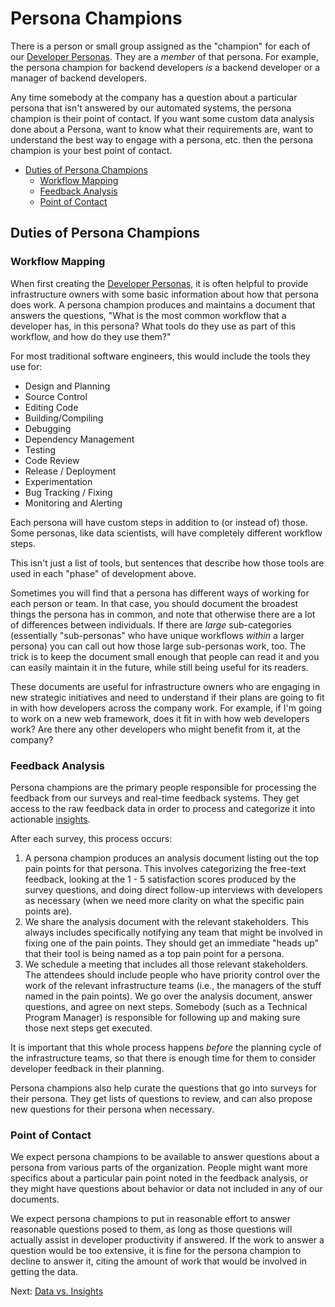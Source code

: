# Persona Champions

There is a person or small group assigned as the "champion" for each of our
[Developer Personas](persona-champions.md). They are a _member_ of that persona.
For example, the persona champion for backend developers _is_ a backend
developer or a manager of backend developers.

Any time somebody at the company has a question about a particular persona that
isn't answered by our automated systems, the persona champion is their point of
contact. If you want some custom data analysis done about a Persona, want to
know what their requirements are, want to understand the best way to engage with
a persona, etc. then the persona champion is your best point of contact.

- [Duties of Persona Champions](#duties-of-persona-champions)
  - [Workflow Mapping](#workflow-mapping)
  - [Feedback Analysis](#feedback-analysis)
  - [Point of Contact](#point-of-contact)

## Duties of Persona Champions

### Workflow Mapping

When first creating the [Developer Personas](developer-personas.md), it is often
helpful to provide infrastructure owners with some basic information about how
that persona does work. A persona champion produces and maintains a document
that answers the questions, "What is the most common workflow that a developer
has, in this persona? What tools do they use as part of this workflow, and how
do they use them?"

For most traditional software engineers, this would include the tools they use
for:

* Design and Planning
* Source Control
* Editing Code
* Building/Compiling
* Debugging
* Dependency Management
* Testing
* Code Review
* Release / Deployment
* Experimentation
* Bug Tracking / Fixing
* Monitoring and Alerting

Each persona will have custom steps in addition to (or instead of) those. Some
personas, like data scientists, will have completely different workflow steps.

This isn't just a list of tools, but sentences that describe how those tools are
used in each "phase" of development above.

Sometimes you will find that a persona has different ways of working for each
person or team. In that case, you should document the broadest things the
persona has in common, and note that otherwise there are a lot of differences
between individuals. If there are _large_ sub-categories (essentially
"sub-personas" who have unique workflows _within_ a larger persona) you can call
out how those large sub-personas work, too. The trick is to keep the document
small enough that people can read it and you can easily maintain it in the
future, while still being useful for its readers.

These documents are useful for infrastructure owners who are engaging in new
strategic initiatives and need to understand if their plans are going to fit in
with how developers across the company work. For example, if I'm going to work
on a new web framework, does it fit in with how web developers work? Are there
any other developers who might benefit from it, at the company?

### Feedback Analysis

Persona champions are the primary people responsible for processing the feedback
from our surveys and real-time feedback systems. They get access to the raw
feedback data in order to process and categorize it into actionable
[insights](data-vs-insights.md).

After each survey, this process occurs:

1. A persona champion produces an analysis document listing out the top pain
   points for that persona. This involves categorizing the free-text feedback,
   looking at the 1 - 5 satisfaction scores produced by the survey questions,
   and doing direct follow-up interviews with developers as necessary (when we
   need more clarity on what the specific pain points are).
2. We share the analysis document with the relevant stakeholders. This always
   includes specifically notifying any team that might be involved in fixing one
   of the pain points. They should get an immediate "heads up" that their tool
   is being named as a top pain point for a persona.
3. We schedule a meeting that includes all those relevant stakeholders. The
   attendees should include people who have priority control over the work of
   the relevant infrastructure teams (i.e., the managers of the stuff named in
   the pain points). We go over the analysis document, answer questions, and
   agree on next steps. Somebody (such as a Technical Program Manager) is
   responsible for following up and making sure those next steps get executed.

It is important that this whole process happens _before_ the planning cycle of
the infrastructure teams, so that there is enough time for them to consider
developer feedback in their planning.

Persona champions also help curate the questions that go into surveys for their
persona. They get lists of questions to review, and can also propose new
questions for their persona when necessary.

### Point of Contact

We expect persona champions to be available to answer questions about a persona
from various parts of the organization. People might want more specifics about a
particular pain point noted in the feedback analysis, or they might have
questions about behavior or data not included in any of our documents. 

We expect persona champions to put in reasonable effort to answer reasonable
questions posed to them, as long as those questions will actually assist in
developer productivity if answered. If the work to answer a question would be
too extensive, it is fine for the persona champion to decline to answer it,
citing the amount of work that would be involved in getting the data.

Next: [Data vs. Insights](data-vs-insights.md)
